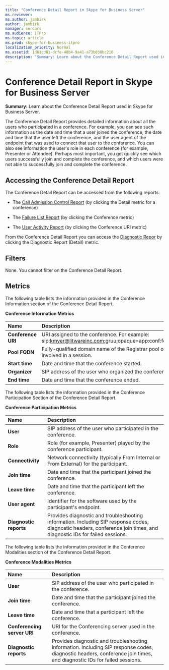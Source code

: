 ```yaml
---
title: "Conference Detail Report in Skype for Business Server"
ms.reviewer: 
ms.author: jambirk
author: jambirk
manager: serdars
ms.audience: ITPro
ms.topic: article
ms.prod: skype-for-business-itpro
localization_priority: Normal
ms.assetid: 1d61cd81-dcfe-40b4-9a41-a73b038bc216
description: "Summary: Learn about the Conference Detail Report used in Skype for Business Server."
---
```


# Conference Detail Report in Skype for Business Server

**Summary:** Learn about the Conference Detail Report used in Skype for Business Server.

The Conference Detail Report provides detailed information about all the users who participated in a conference. For example, you can see such information as the date and time that a user joined the conference, the date and time that the user left the conference, and the user agent of the endpoint that was used to connect that user to the conference. You can also see information the user's role in each conference (for example, Presenter or Attendee). Perhaps most important, you get quickly see which users successfully join and complete the conference, and which users were not able to successfully join and complete the conference.

## Accessing the Conference Detail Report

The Conference Detail Report can be accessed from the following reports:

- The [Call Admission Control Report](call-admission-control-report.md) (by clicking the Detail metric for a conference)

- The [Failure List Report](failure-list-report.md) (by clicking the Conference metric)

- The [User Activity Report](call-diagnostic-reports-per-user.md) (by clicking the Conference URI metric)

From the Conference Detail Report you can access the [Diagnostic Repor](diagnostic-report.md) by clicking the Diagnostic Report (Detail) metric.

## Filters

None. You cannot filter on the Conference Detail Report.

## Metrics

The following table lists the information provided in the Conference Information section of the Conference Detail Report.

**Conference Information Metrics**


| **Name**                 | **Description**                                                                                                            |
|:-------------------------|:---------------------------------------------------------------------------------------------------------------------------|
| **Conference URI** <br/> | URI assigned to the conference. For example:  <br/> sip:kmyer@litwareinc.com;gruu;opaque=app:conf:focus:id:drg2y8v4  <br/> |
| **Pool FQDN** <br/>      | Fully-qualified domain name of the Registrar pool or Edge Server involved in a session.  <br/>                             |
| **Start time** <br/>     | Date and time that the conference started.  <br/>                                                                          |
| **Organizer** <br/>      | SIP address of the user who organized the conference.  <br/>                                                               |
| **End time** <br/>       | Date and time that the conference ended.  <br/>                                                                            |

The following table lists the information provided in the Conference Participation Section of the Conference Detail Report.

**Conference Participation Metrics**

|**Name**|**Description**|
|:-----|:-----|
|**User** <br/> |SIP address of the user who participated in the conference.  <br/> |
|**Role** <br/> |Role (for example, Presenter) played by the conference participant.  <br/> |
|**Connectivity** <br/> |Network connectivity (typically From Internal or From External) for the participant.  <br/> |
|**Join time** <br/> |Date and time that the participant joined the conference.  <br/> |
|**Leave time** <br/> |Date and time that the participant left the conference.  <br/> |
|**User agent** <br/> |Identifier for the software used by the participant's endpoint.  <br/> |
|**Diagnostic reports** <br/> |Provides diagnostic and troubleshooting information. Including SIP response codes, diagnostic headers, conference join times, and diagnostic IDs for failed sessions.  <br/> |

The following table lists the information provided in the Conference Modalities section of the Conference Detail Report.

**Conference Modalities Metrics**

|**Name**|**Description**|
|:-----|:-----|
|**User** <br/> |SIP address of the user who participated in the conference.  <br/> |
|**Join time** <br/> |Date and time that the participant joined the conference.  <br/> |
|**Leave time** <br/> |Date and time that a participant left the conference.  <br/> |
|**Conferencing server URI** <br/> |URI for the Conferencing server used in the conference.  <br/> |
|**Diagnostic reports** <br/> |Provides diagnostic and troubleshooting information. Including SIP response codes, diagnostic headers, conference join times, and diagnostic IDs for failed sessions.  <br/> |



